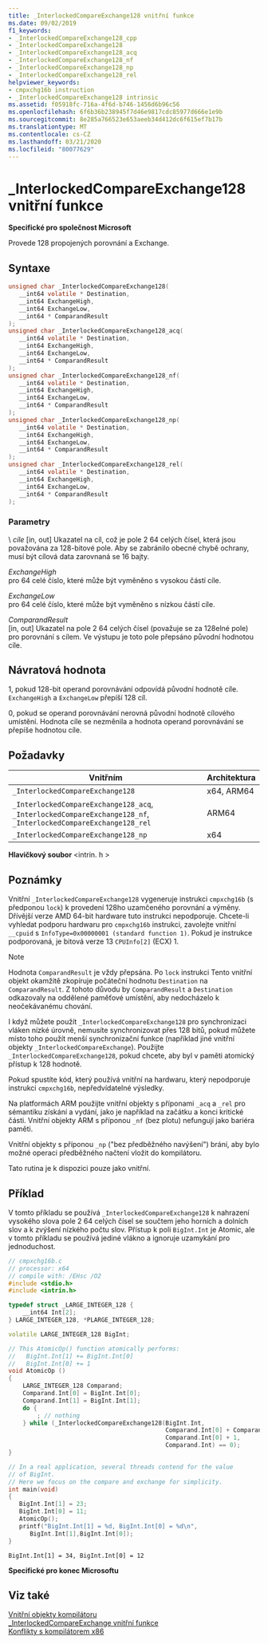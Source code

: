 ```yaml
---
title: _InterlockedCompareExchange128 vnitřní funkce
ms.date: 09/02/2019
f1_keywords:
- _InterlockedCompareExchange128_cpp
- _InterlockedCompareExchange128
- _InterlockedCompareExchange128_acq
- _InterlockedCompareExchange128_nf
- _InterlockedCompareExchange128_np
- _InterlockedCompareExchange128_rel
helpviewer_keywords:
- cmpxchg16b instruction
- _InterlockedCompareExchange128 intrinsic
ms.assetid: f05918fc-716a-4f6d-b746-1456d6b96c56
ms.openlocfilehash: 6f6b36b238945f7d46e9817cdc85977d666e1e9b
ms.sourcegitcommit: 8e285a766523e653aeeb34d412dc6f615ef7b17b
ms.translationtype: MT
ms.contentlocale: cs-CZ
ms.lasthandoff: 03/21/2020
ms.locfileid: "80077629"
---
```

# <a name="_interlockedcompareexchange128-intrinsic-functions"></a>_InterlockedCompareExchange128 vnitřní funkce

**Specifické pro společnost Microsoft**

Provede 128 propojených porovnání a Exchange.

## <a name="syntax"></a>Syntaxe

```C
unsigned char _InterlockedCompareExchange128(
   __int64 volatile * Destination,
   __int64 ExchangeHigh,
   __int64 ExchangeLow,
   __int64 * ComparandResult
);
unsigned char _InterlockedCompareExchange128_acq(
   __int64 volatile * Destination,
   __int64 ExchangeHigh,
   __int64 ExchangeLow,
   __int64 * ComparandResult
);
unsigned char _InterlockedCompareExchange128_nf(
   __int64 volatile * Destination,
   __int64 ExchangeHigh,
   __int64 ExchangeLow,
   __int64 * ComparandResult
);
unsigned char _InterlockedCompareExchange128_np(
   __int64 volatile * Destination,
   __int64 ExchangeHigh,
   __int64 ExchangeLow,
   __int64 * ComparandResult
);
unsigned char _InterlockedCompareExchange128_rel(
   __int64 volatile * Destination,
   __int64 ExchangeHigh,
   __int64 ExchangeLow,
   __int64 * ComparandResult
);
```

### <a name="parameters"></a>Parametry

\ *cíle*
[in, out] Ukazatel na cíl, což je pole 2 64 celých čísel, která jsou považována za 128-bitové pole. Aby se zabránilo obecné chybě ochrany, musí být cílová data zarovnaná se 16 bajty.

*ExchangeHigh*\
pro 64 celé číslo, které může být vyměněno s vysokou částí cíle.

*ExchangeLow*\
pro 64 celé číslo, které může být vyměněno s nízkou částí cíle.

*ComparandResult*\
[in, out] Ukazatel na pole 2 64 celých čísel (považuje se za 128elné pole) pro porovnání s cílem.  Ve výstupu je toto pole přepsáno původní hodnotou cíle.

## <a name="return-value"></a>Návratová hodnota

1, pokud 128-bit operand porovnávání odpovídá původní hodnotě cíle. `ExchangeHigh` a `ExchangeLow` přepíší 128 cíl.

0, pokud se operand porovnávání nerovná původní hodnotě cílového umístění. Hodnota cíle se nezměnila a hodnota operand porovnávání se přepíše hodnotou cíle.

## <a name="requirements"></a>Požadavky

|Vnitřním|Architektura|
|---------------|------------------|
|`_InterlockedCompareExchange128`|x64, ARM64|
|`_InterlockedCompareExchange128_acq`, `_InterlockedCompareExchange128_nf`, `_InterlockedCompareExchange128_rel`|ARM64|
|`_InterlockedCompareExchange128_np`|x64|

**Hlavičkový soubor** \<intrin. h >

## <a name="remarks"></a>Poznámky

Vnitřní `_InterlockedCompareExchange128` vygeneruje instrukci `cmpxchg16b` (s předponou `lock`) k provedení 128ho uzamčeného porovnání a výměny. Dřívější verze AMD 64-bit hardware tuto instrukci nepodporuje. Chcete-li vyhledat podporu hardwaru pro `cmpxchg16b` instrukci, zavolejte vnitřní `__cpuid` s `InfoType=0x00000001 (standard function 1)`. Pokud je instrukce podporovaná, je bitová verze 13 `CPUInfo[2]` (ECX) 1.

> [!NOTE]
> Hodnota `ComparandResult` je vždy přepsána. Po `lock` instrukci Tento vnitřní objekt okamžitě zkopíruje počáteční hodnotu `Destination` na `ComparandResult`. Z tohoto důvodu by `ComparandResult` a `Destination` odkazovaly na oddělené paměťové umístění, aby nedocházelo k neočekávanému chování.

I když můžete použít `_InterlockedCompareExchange128` pro synchronizaci vláken nízké úrovně, nemusíte synchronizovat přes 128 bitů, pokud můžete místo toho použít menší synchronizační funkce (například jiné vnitřní objekty `_InterlockedCompareExchange`). Použijte `_InterlockedCompareExchange128`, pokud chcete, aby byl v paměti atomický přístup k 128 hodnotě.

Pokud spustíte kód, který používá vnitřní na hardwaru, který nepodporuje instrukci `cmpxchg16b`, nepředvídatelné výsledky.

Na platformách ARM použijte vnitřní objekty s příponami `_acq` a `_rel` pro sémantiku získání a vydání, jako je například na začátku a konci kritické části. Vnitřní objekty ARM s příponou `_nf` (bez plotu) nefungují jako bariéra paměti.

Vnitřní objekty s příponou `_np` ("bez předběžného navýšení") brání, aby bylo možné operaci předběžného načtení vložit do kompilátoru.

Tato rutina je k dispozici pouze jako vnitřní.

## <a name="example"></a>Příklad

V tomto příkladu se používá `_InterlockedCompareExchange128` k nahrazení vysokého slova pole 2 64 celých čísel se součtem jeho horních a dolních slov a k zvýšení nízkého počtu slov. Přístup k poli `BigInt.Int` je Atomic, ale v tomto příkladu se používá jediné vlákno a ignoruje uzamykání pro jednoduchost.

```cpp
// cmpxchg16b.c
// processor: x64
// compile with: /EHsc /O2
#include <stdio.h>
#include <intrin.h>

typedef struct _LARGE_INTEGER_128 {
    __int64 Int[2];
} LARGE_INTEGER_128, *PLARGE_INTEGER_128;

volatile LARGE_INTEGER_128 BigInt;

// This AtomicOp() function atomically performs:
//   BigInt.Int[1] += BigInt.Int[0]
//   BigInt.Int[0] += 1
void AtomicOp ()
{
    LARGE_INTEGER_128 Comparand;
    Comparand.Int[0] = BigInt.Int[0];
    Comparand.Int[1] = BigInt.Int[1];
    do {
        ; // nothing
    } while (_InterlockedCompareExchange128(BigInt.Int,
                                            Comparand.Int[0] + Comparand.Int[1],
                                            Comparand.Int[0] + 1,
                                            Comparand.Int) == 0);
}

// In a real application, several threads contend for the value
// of BigInt.
// Here we focus on the compare and exchange for simplicity.
int main(void)
{
   BigInt.Int[1] = 23;
   BigInt.Int[0] = 11;
   AtomicOp();
   printf("BigInt.Int[1] = %d, BigInt.Int[0] = %d\n",
      BigInt.Int[1],BigInt.Int[0]);
}
```

```Output
BigInt.Int[1] = 34, BigInt.Int[0] = 12
```

**Specifické pro konec Microsoftu**

## <a name="see-also"></a>Viz také

[Vnitřní objekty kompilátoru](../intrinsics/compiler-intrinsics.md)\
[_InterlockedCompareExchange vnitřní funkce](../intrinsics/interlockedcompareexchange-intrinsic-functions.md)\
[Konflikty s kompilátorem x86](../build/x64-software-conventions.md#conflicts-with-the-x86-compiler)
